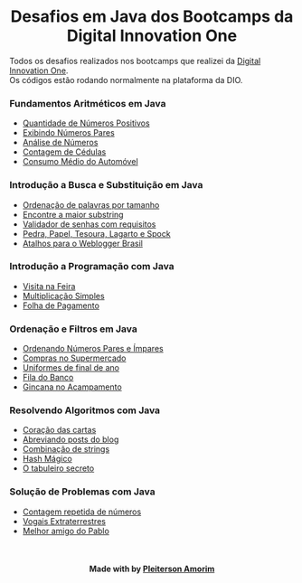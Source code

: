 <!--About session-->
<h1 align="center">Desafios em Java dos Bootcamps da Digital Innovation One</h1>

Todos os desafios realizados nos bootcamps que realizei da [Digital Innovation One](https://digitalinnovation.one/).<br>
Os códigos estão rodando normalmente na plataforma da DIO.

<h3>Fundamentos Aritméticos em Java</h3>

- [Quantidade de Números Positivos](https://github.com/Pleiterson/desafios-bootcamps-dio/blob/master/Java/Fundamentos%20Aritm%C3%A9ticos%20em%20Java/quantidade-de-numeros-positivos.java)
- [Exibindo Números Pares](https://github.com/Pleiterson/desafios-bootcamps-dio/blob/master/Java/Fundamentos%20Aritm%C3%A9ticos%20em%20Java/exibindo-numeros-pares.java)
- [Análise de Números](https://github.com/Pleiterson/desafios-bootcamps-dio/blob/master/Java/Fundamentos%20Aritm%C3%A9ticos%20em%20Java/analise-de-numeros.java)
- [Contagem de Cédulas](https://github.com/Pleiterson/desafios-bootcamps-dio/blob/master/Java/Fundamentos%20Aritm%C3%A9ticos%20em%20Java/contagem-de-cedulas.java)
- [Consumo Médio do Automóvel](https://github.com/Pleiterson/desafios-bootcamps-dio/blob/master/Java/Fundamentos%20Aritm%C3%A9ticos%20em%20Java/consumo-medio-do-automovel.java)

<h3>Introdução a Busca e Substituição em Java</h3>

- [Ordenação de palavras por tamanho](https://github.com/Pleiterson/desafios-bootcamps-dio/blob/master/Java/Introdu%C3%A7%C3%A3o%20a%20Busca%20e%20Substitui%C3%A7%C3%A3o%20em%20Java/ordenacao-de-palavras-por-tamanho.java)
- [Encontre a maior substring](https://github.com/Pleiterson/desafios-bootcamps-dio/blob/master/Java/Introdu%C3%A7%C3%A3o%20a%20Busca%20e%20Substitui%C3%A7%C3%A3o%20em%20Java/encontre-a-maior-substring.java)
- [Validador de senhas com requisitos](https://github.com/Pleiterson/desafios-bootcamps-dio/blob/master/Java/Introdu%C3%A7%C3%A3o%20a%20Busca%20e%20Substitui%C3%A7%C3%A3o%20em%20Java/validador-de-senhas-com-requisitos.java)
- [Pedra, Papel, Tesoura, Lagarto e Spock](https://github.com/Pleiterson/desafios-bootcamps-dio/blob/master/Java/Introdu%C3%A7%C3%A3o%20a%20Busca%20e%20Substitui%C3%A7%C3%A3o%20em%20Java/pedra-papel-tesoura-lagarto-e-spock.java)
- [Atalhos para o Weblogger Brasil](https://github.com/Pleiterson/desafios-bootcamps-dio/blob/master/Java/Introdu%C3%A7%C3%A3o%20a%20Busca%20e%20Substitui%C3%A7%C3%A3o%20em%20Java/atalhos-para-o-weblogger-brasil.java)

<h3>Introdução a Programação com Java</h3>

- [Visita na Feira](https://github.com/Pleiterson/desafios-bootcamps-dio/blob/master/Java/Introdu%C3%A7%C3%A3o%20a%20Programa%C3%A7%C3%A3o%20com%20Java/visita-na-feira.java)
- [Multiplicação Simples](https://github.com/Pleiterson/desafios-bootcamps-dio/blob/master/Java/Introdu%C3%A7%C3%A3o%20a%20Programa%C3%A7%C3%A3o%20com%20Java/multiplicacao-simples.java)
- [Folha de Pagamento](https://github.com/Pleiterson/desafios-bootcamps-dio/blob/master/Java/Introdu%C3%A7%C3%A3o%20a%20Programa%C3%A7%C3%A3o%20com%20Java/folha-de-pagamento.java)

<h3>Ordenação e Filtros em Java</h3>

- [Ordenando Números Pares e Ímpares](https://github.com/Pleiterson/desafios-bootcamps-dio/blob/master/Java/Ordena%C3%A7%C3%A3o%20e%20Filtros%20em%20Java/ordenando-numeros-pares-e-impares.java)
- [Compras no Supermercado](https://github.com/Pleiterson/desafios-bootcamps-dio/blob/master/Java/Ordena%C3%A7%C3%A3o%20e%20Filtros%20em%20Java/compras-no-supermercado.java)
- [Uniformes de final de ano](https://github.com/Pleiterson/desafios-bootcamps-dio/blob/master/Java/Ordena%C3%A7%C3%A3o%20e%20Filtros%20em%20Java/uniformes-de-final-de-ano.java)
- [Fila do Banco](https://github.com/Pleiterson/desafios-bootcamps-dio/blob/master/Java/Ordena%C3%A7%C3%A3o%20e%20Filtros%20em%20Java/fila-do-banco.java)
- [Gincana no Acampamento](https://github.com/Pleiterson/desafios-bootcamps-dio/blob/master/Java/Ordena%C3%A7%C3%A3o%20e%20Filtros%20em%20Java/gincana-no-acampamento.java)

<h3>Resolvendo Algoritmos com Java</h3>

- [Coração das cartas](https://github.com/Pleiterson/desafios-bootcamps-dio/blob/master/Java/Resolvendo%20Algoritmos%20com%20Java/coracao-das-cartas.java)
- [Abreviando posts do blog](https://github.com/Pleiterson/desafios-bootcamps-dio/blob/master/Java/Resolvendo%20Algoritmos%20com%20Java/abreviando-posts-do-blog.java)
- [Combinação de strings](https://github.com/Pleiterson/desafios-bootcamps-dio/blob/master/Java/Resolvendo%20Algoritmos%20com%20Java/combinacao-de-strings.java)
- [Hash Mágico](https://github.com/Pleiterson/desafios-bootcamps-dio/blob/master/Java/Resolvendo%20Algoritmos%20com%20Java/hash-magico.java)
- [O tabuleiro secreto](https://github.com/Pleiterson/desafios-bootcamps-dio/blob/master/Java/Resolvendo%20Algoritmos%20com%20Java/o-tabuleiro-secreto.java)

<h3>Solução de Problemas com Java</h3>

- [Contagem repetida de números](https://github.com/Pleiterson/desafios-bootcamps-dio/blob/master/Java/Solu%C3%A7%C3%A3o%20de%20Problemas%20com%20Java/contagem-repetida-de-numeros.java)
- [Vogais Extraterrestres](https://github.com/Pleiterson/desafios-bootcamps-dio/blob/master/Java/Solu%C3%A7%C3%A3o%20de%20Problemas%20com%20Java/vogais-extraterrestres.java)
- [Melhor amigo do Pablo](https://github.com/Pleiterson/desafios-bootcamps-dio/blob/master/Java/Solu%C3%A7%C3%A3o%20de%20Problemas%20com%20Java/melhor-amigo-do-pablo.java)
<!-- - [Entrevista embaraçosa]() -->
<!-- - [Conjuntos bons ou ruins?]() -->
<!-- - [Produto e divisão]() -->
<!-- - [Barras de ouro]() -->

<!--Bottom session-->
<br><h4 align=center>Made with by <a target="_blank" href="https://pleiterson.vercel.app" >Pleiterson Amorim</a></h4>
